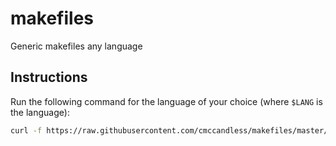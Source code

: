 # makefiles
Generic makefiles any language

## Instructions

Run the following command for the language of your choice (where `$LANG` is the language):

```Bash
curl -f https://raw.githubusercontent.com/cmccandless/makefiles/master/$LANG/makefile
```
